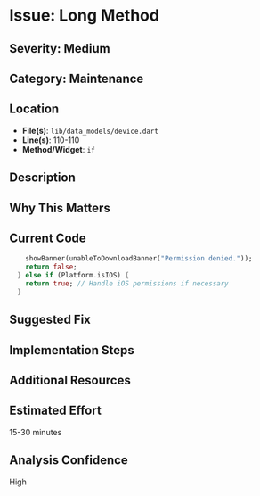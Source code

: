 # Issue: Long Method

## Severity: Medium

## Category: Maintenance

## Location
- **File(s)**: `lib/data_models/device.dart`
- **Line(s)**: 110-110
- **Method/Widget**: `if`

## Description


## Why This Matters


## Current Code
```dart
    showBanner(unableToDownloadBanner("Permission denied."));
    return false;
  } else if (Platform.isIOS) {
    return true; // Handle iOS permissions if necessary
  }

```

## Suggested Fix


## Implementation Steps


## Additional Resources


## Estimated Effort
15-30 minutes

## Analysis Confidence
High
